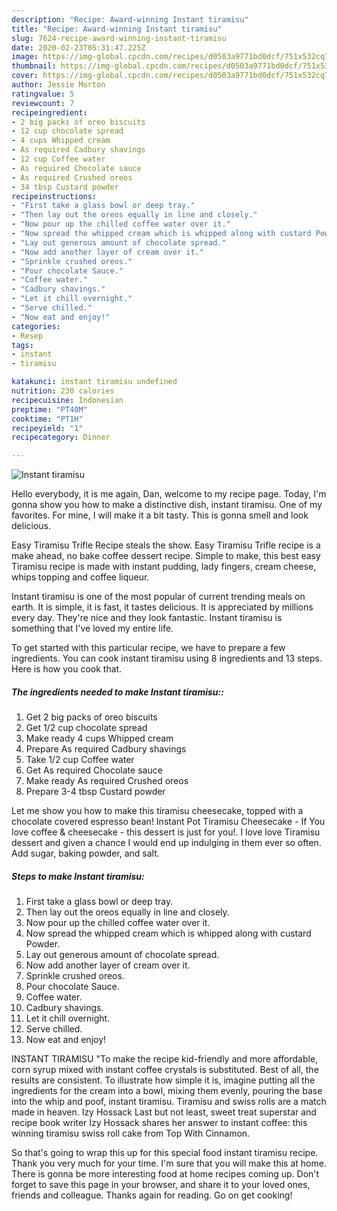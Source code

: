 ```yaml
---
description: "Recipe: Award-winning Instant tiramisu"
title: "Recipe: Award-winning Instant tiramisu"
slug: 7624-recipe-award-winning-instant-tiramisu
date: 2020-02-23T05:31:47.225Z
image: https://img-global.cpcdn.com/recipes/d0503a9771bd0dcf/751x532cq70/instant-tiramisu-recipe-main-photo.jpg
thumbnail: https://img-global.cpcdn.com/recipes/d0503a9771bd0dcf/751x532cq70/instant-tiramisu-recipe-main-photo.jpg
cover: https://img-global.cpcdn.com/recipes/d0503a9771bd0dcf/751x532cq70/instant-tiramisu-recipe-main-photo.jpg
author: Jessie Morton
ratingvalue: 5
reviewcount: 7
recipeingredient:
- 2 big packs of oreo biscuits
- 12 cup chocolate spread
- 4 cups Whipped cream
- As required Cadbury shavings
- 12 cup Coffee water
- As required Chocolate sauce
- As required Crushed oreos
- 34 tbsp Custard powder
recipeinstructions:
- "First take a glass bowl or deep tray."
- "Then lay out the oreos equally in line and closely."
- "Now pour up the chilled coffee water over it."
- "Now spread the whipped cream which is whipped along with custard Powder."
- "Lay out generous amount of chocolate spread."
- "Now add another layer of cream over it."
- "Sprinkle crushed oreos."
- "Pour chocolate Sauce."
- "Coffee water."
- "Cadbury shavings."
- "Let it chill overnight."
- "Serve chilled."
- "Now eat and enjoy!"
categories:
- Resep
tags:
- instant
- tiramisu

katakunci: instant tiramisu undefined
nutrition: 230 calories
recipecuisine: Indonesian
preptime: "PT40M"
cooktime: "PT1H"
recipeyield: "1"
recipecategory: Dinner

---
```



![Instant tiramisu](https://img-global.cpcdn.com/recipes/d0503a9771bd0dcf/751x532cq70/instant-tiramisu-recipe-main-photo.jpg)

Hello everybody, it is me again, Dan, welcome to my recipe page. Today, I'm gonna show you how to make a distinctive dish, instant tiramisu. One of my favorites. For mine, I will make it a bit tasty. This is gonna smell and look delicious.

Easy Tiramisu Trifle Recipe steals the show. Easy Tiramisu Trifle recipe is a make ahead, no bake coffee dessert recipe. Simple to make, this best easy Tiramisu recipe is made with instant pudding, lady fingers, cream cheese, whips topping and coffee liqueur.

Instant tiramisu is one of the most popular of current trending meals on earth. It is simple, it is fast, it tastes delicious. It is appreciated by millions every day. They're nice and they look fantastic. Instant tiramisu is something that I've loved my entire life.


To get started with this particular recipe, we have to prepare a few ingredients. You can cook instant tiramisu using 8 ingredients and 13 steps. Here is how you cook that.

##### The ingredients needed to make Instant tiramisu::

1. Get 2 big packs of oreo biscuits
1. Get 1/2 cup chocolate spread
1. Make ready 4 cups Whipped cream
1. Prepare As required Cadbury shavings
1. Take 1/2 cup Coffee water
1. Get As required Chocolate sauce
1. Make ready As required Crushed oreos
1. Prepare 3-4 tbsp Custard powder


Let me show you how to make this tiramisu cheesecake, topped with a chocolate covered espresso bean! Instant Pot Tiramisu Cheesecake - If You love coffee &amp; cheesecake - this dessert is just for you!. I love love Tiramisu dessert and given a chance I would end up indulging in them ever so often. Add sugar, baking powder, and salt. 

##### Steps to make Instant tiramisu:

1. First take a glass bowl or deep tray.
1. Then lay out the oreos equally in line and closely.
1. Now pour up the chilled coffee water over it.
1. Now spread the whipped cream which is whipped along with custard Powder.
1. Lay out generous amount of chocolate spread.
1. Now add another layer of cream over it.
1. Sprinkle crushed oreos.
1. Pour chocolate Sauce.
1. Coffee water.
1. Cadbury shavings.
1. Let it chill overnight.
1. Serve chilled.
1. Now eat and enjoy!


INSTANT TIRAMISU &#34;To make the recipe kid-friendly and more affordable, corn syrup mixed with instant coffee crystals is substituted. Best of all, the results are consistent. To illustrate how simple it is, imagine putting all the ingredients for the cream into a bowl, mixing them evenly, pouring the base into the whip and poof, instant tiramisu. Tiramisu and swiss rolls are a match made in heaven. Izy Hossack Last but not least, sweet treat superstar and recipe book writer Izy Hossack shares her answer to instant coffee: this winning tiramisu swiss roll cake from Top With Cinnamon. 

So that's going to wrap this up for this special food instant tiramisu recipe. Thank you very much for your time. I'm sure that you will make this at home. There is gonna be more interesting food at home recipes coming up. Don't forget to save this page in your browser, and share it to your loved ones, friends and colleague. Thanks again for reading. Go on get cooking!
